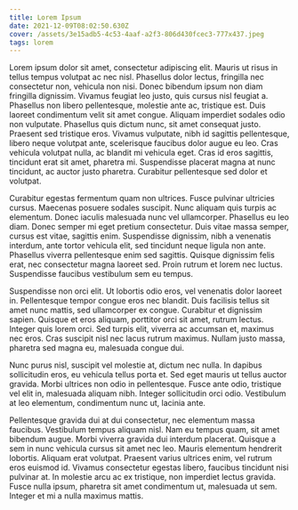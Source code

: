 ```yaml
---
title: Lorem Ipsum
date: 2021-12-09T08:02:50.630Z
cover: /assets/3e15adb5-4c53-4aaf-a2f3-806d430fcec3-777x437.jpeg
tags: lorem
---
```

Lorem ipsum dolor sit amet, consectetur adipiscing elit. Mauris ut risus in tellus tempus volutpat ac nec nisl. Phasellus dolor lectus, fringilla nec consectetur non, vehicula non nisi. Donec bibendum ipsum non diam fringilla dignissim. Vivamus feugiat leo justo, quis cursus nisl feugiat a. Phasellus non libero pellentesque, molestie ante ac, tristique est. Duis laoreet condimentum velit sit amet congue. Aliquam imperdiet sodales odio non vulputate. Phasellus quis dictum nunc, sit amet consequat justo. Praesent sed tristique eros. Vivamus vulputate, nibh id sagittis pellentesque, libero neque volutpat ante, scelerisque faucibus dolor augue eu leo. Cras vehicula volutpat nulla, ac blandit mi vehicula eget. Cras id eros sagittis, tincidunt erat sit amet, pharetra mi. Suspendisse placerat magna at nunc tincidunt, ac auctor justo pharetra. Curabitur pellentesque sed dolor et volutpat.

Curabitur egestas fermentum quam non ultrices. Fusce pulvinar ultricies cursus. Maecenas posuere sodales suscipit. Nunc aliquam quis turpis ac elementum. Donec iaculis malesuada nunc vel ullamcorper. Phasellus eu leo diam. Donec semper mi eget pretium consectetur. Duis vitae massa semper, cursus est vitae, sagittis enim. Suspendisse dignissim, nibh a venenatis interdum, ante tortor vehicula elit, sed tincidunt neque ligula non ante. Phasellus viverra pellentesque enim sed sagittis. Quisque dignissim felis erat, nec consectetur magna laoreet sed. Proin rutrum et lorem nec luctus. Suspendisse faucibus vestibulum sem eu tempus.

Suspendisse non orci elit. Ut lobortis odio eros, vel venenatis dolor laoreet in. Pellentesque tempor congue eros nec blandit. Duis facilisis tellus sit amet nunc mattis, sed ullamcorper ex congue. Curabitur et dignissim sapien. Quisque et eros aliquam, porttitor orci sit amet, rutrum lectus. Integer quis lorem orci. Sed turpis elit, viverra ac accumsan et, maximus nec eros. Cras suscipit nisl nec lacus rutrum maximus. Nullam justo massa, pharetra sed magna eu, malesuada congue dui.

Nunc purus nisl, suscipit vel molestie at, dictum nec nulla. In dapibus sollicitudin eros, eu vehicula tellus porta et. Sed eget mauris ut tellus auctor gravida. Morbi ultrices non odio in pellentesque. Fusce ante odio, tristique vel elit in, malesuada aliquam nibh. Integer sollicitudin orci odio. Vestibulum at leo elementum, condimentum nunc ut, lacinia ante.

Pellentesque gravida dui at dui consectetur, nec elementum massa faucibus. Vestibulum tempus aliquam nisl. Nam eu tempus quam, sit amet bibendum augue. Morbi viverra gravida dui interdum placerat. Quisque a sem in nunc vehicula cursus sit amet nec leo. Mauris elementum hendrerit lobortis. Aliquam erat volutpat. Praesent varius ultrices enim, vel rutrum eros euismod id. Vivamus consectetur egestas libero, faucibus tincidunt nisi pulvinar at. In molestie arcu ac ex tristique, non imperdiet lectus gravida. Fusce nulla ipsum, pharetra sit amet condimentum ut, malesuada ut sem. Integer et mi a nulla maximus mattis.
